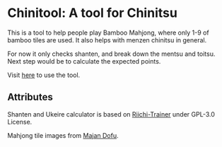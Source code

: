 # Chinitool: A tool for Chinitsu

This is a tool to help people play Bamboo Mahjong, where only 1-9 of bamboo tiles are used. It also helps with menzen chinitsu in general.

For now it only checks shanten, and break down the mentsu and toitsu. Next step would be to calculate the expected points.

Visit [here](chinitool.vercel.app) to use the tool.

## Attributes

Shanten and Ukeire calculator is based on [Riichi-Trainer](https://github.com/Europhrys/Riichi-Trainer) under GPL-3.0 License.

Mahjong tile images from [Majan Dofu](https://majandofu.com/mahjong-images).
